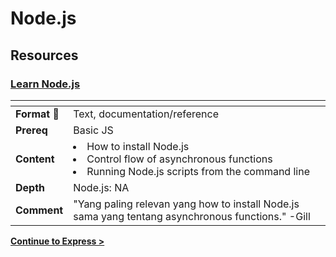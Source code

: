 # Node.js

## Resources

### [Learn Node.js](https://nodejs.org/en/learn)

| <!-- -->                    | <!-- -->                                                                                                                             |
| --------------------------- | ------------------------------------------------------------------------------------------------------------------------------------ |
| **Format** :page_facing_up: | Text, documentation/reference                                                                                                        |
| **Prereq**                  | Basic JS                                                                                                                             |
| **Content**                 | <li>How to install Node.js</li><li>Control flow of asynchronous functions</li><li>Running Node.js scripts from the command line</li> |
| **Depth**                   | Node.js: NA                                                                                                                          |
| **Comment**                 | "Yang paling relevan yang how to install Node.js sama yang tentang asynchronous functions." -Gill                                    |

**[Continue to Express >](../express/README.md)**